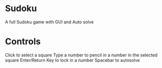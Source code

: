 # Sudoku
A full Sudoku game with GUI and Auto solve

# Controls
Click to select a square
Type a number to pencil in a number in the selected square
Enter/Return Key to lock in a number
Spacebar to autosolve
